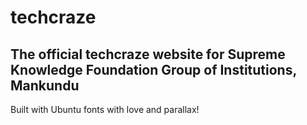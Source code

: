 # techcraze

## The official techcraze website for Supreme Knowledge Foundation Group of Institutions, Mankundu

Built with Ubuntu fonts with love and parallax!
